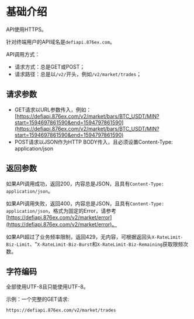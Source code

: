 # 基础介绍

API使用HTTPS。

针对终端用户的API域名是`defiapi.876ex.com`。

API调用方式：

- 请求方式：总是GET或POST；
- 请求路径：总是以`/v2/`开头，例如`/v2/market/trades`；

## 请求参数

- GET请求以URL参数传入，例如：[https://defiapi.876ex.com/v2/market/bars/BTC_USDT/MIN?start=1594697861590&end=1594797861590](https://defiapi.876ex.com/v2/market/bars/BTC_USDT/MIN?start=1594697861590&end=1594797861590)
- POST请求以JSON作为HTTP BODY传入，且必须设置Content-Type: application/json

## 返回参数



如果API调用成功，返回200，内容总是JSON，且具有`Content-Type: application/json`。

如果API调用失败，返回400，内容总是JSON，且具有`Content-Type: application/json`，格式为固定的Error，请参考[https://defiapi.876ex.com/v2/market/error](https://defiapi.876ex.com/v2/market/error)。

如果API超过了业务频率限制，返回429，无内容，可根据返回头`X-RateLimit-Biz-Limit`、"`X-RateLimit-Biz-Burst`和`X-RateLimit-Biz-Remaining`获取限频次数。

## 字符编码

全部使用UTF-8且只能使用UTF-8。

示例：一个完整的GET请求:

```
https://defiapi.876ex.com/v2/market/trades
```
